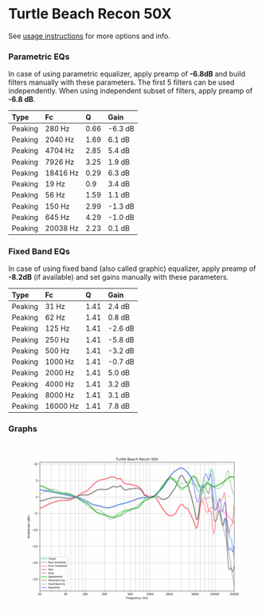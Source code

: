 # Turtle Beach Recon 50X
See [usage instructions](https://github.com/jaakkopasanen/AutoEq#usage) for more options and info.

### Parametric EQs
In case of using parametric equalizer, apply preamp of **-6.8dB** and build filters manually
with these parameters. The first 5 filters can be used independently.
When using independent subset of filters, apply preamp of **-6.8 dB**.

| Type    | Fc       |    Q | Gain    |
|:--------|:---------|:-----|:--------|
| Peaking | 280 Hz   | 0.66 | -6.3 dB |
| Peaking | 2040 Hz  | 1.69 | 6.1 dB  |
| Peaking | 4704 Hz  | 2.85 | 5.4 dB  |
| Peaking | 7926 Hz  | 3.25 | 1.9 dB  |
| Peaking | 18416 Hz | 0.29 | 6.3 dB  |
| Peaking | 19 Hz    | 0.9  | 3.4 dB  |
| Peaking | 56 Hz    | 1.59 | 1.1 dB  |
| Peaking | 150 Hz   | 2.99 | -1.3 dB |
| Peaking | 645 Hz   | 4.29 | -1.0 dB |
| Peaking | 20038 Hz | 2.23 | 0.1 dB  |

### Fixed Band EQs
In case of using fixed band (also called graphic) equalizer, apply preamp of **-8.2dB**
(if available) and set gains manually with these parameters.

| Type    | Fc       |    Q | Gain    |
|:--------|:---------|:-----|:--------|
| Peaking | 31 Hz    | 1.41 | 2.4 dB  |
| Peaking | 62 Hz    | 1.41 | 0.8 dB  |
| Peaking | 125 Hz   | 1.41 | -2.6 dB |
| Peaking | 250 Hz   | 1.41 | -5.8 dB |
| Peaking | 500 Hz   | 1.41 | -3.2 dB |
| Peaking | 1000 Hz  | 1.41 | -0.7 dB |
| Peaking | 2000 Hz  | 1.41 | 5.0 dB  |
| Peaking | 4000 Hz  | 1.41 | 3.2 dB  |
| Peaking | 8000 Hz  | 1.41 | 3.1 dB  |
| Peaking | 16000 Hz | 1.41 | 7.8 dB  |

### Graphs
![](./Turtle%20Beach%20Recon%2050X.png)
